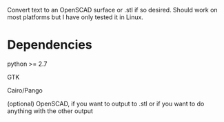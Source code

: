 Convert text to an OpenSCAD surface or .stl if so desired. Should work on most platforms but I have only tested it in Linux.

Dependencies
============
python >= 2.7

GTK

Cairo/Pango

(optional) OpenSCAD, if you want to output to .stl or if you want to do anything with the other output

